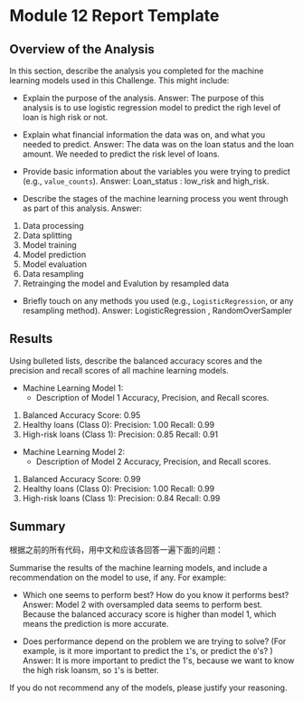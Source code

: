 # Module 12 Report Template

## Overview of the Analysis

In this section, describe the analysis you completed for the machine learning models used in this Challenge. This might include:

* Explain the purpose of the analysis.
Answer: The purpose of this analysis is to use logistic regression model to predict the righ level of loan is high risk or not. 

* Explain what financial information the data was on, and what you needed to predict.
Answer: The data was on the loan status and the loan amount. We needed to predict the risk level of loans.

* Provide basic information about the variables you were trying to predict (e.g., `value_counts`).
Answer: Loan_status : low_risk and high_risk. 

* Describe the stages of the machine learning process you went through as part of this analysis.
Answer: 
1. Data processing
2. Data splitting
3. Model training
4. Model prediction
5. Model evaluation
6. Data resampling
7. Retrainging the model and Evalution by resampled data

* Briefly touch on any methods you used (e.g., `LogisticRegression`, or any resampling method).
Answer: LogisticRegression , RandomOverSampler


## Results

Using bulleted lists, describe the balanced accuracy scores and the precision and recall scores of all machine learning models.

* Machine Learning Model 1:
  * Description of Model 1 Accuracy, Precision, and Recall scores.
1. Balanced Accuracy Score: 0.95
2. Healthy loans (Class 0):
Precision: 1.00
Recall: 0.99
3. High-risk loans (Class 1):
Precision: 0.85
Recall: 0.91

* Machine Learning Model 2:
  * Description of Model 2 Accuracy, Precision, and Recall scores.
1. Balanced Accuracy Score: 0.99
2. Healthy loans (Class 0):
Precision: 1.00
Recall: 0.99
4. High-risk loans (Class 1):
Precision: 0.84
Recall: 0.99

## Summary
根据之前的所有代码，用中文和应该各回答一遍下面的问题：

Summarise the results of the machine learning models, and include a recommendation on the model to use, if any. For example:
* Which one seems to perform best? How do you know it performs best?
Answer: Model 2 with oversampled data seems to perform best. Because the balanced accuracy score is higher than model 1, which means the prediction is more accurate.

* Does performance depend on the problem we are trying to solve? (For example, is it more important to predict the `1`'s, or predict the `0`'s? )
Answer: It is more important to predict the 1's, because we want to know the high risk loansm, so `1`'s is better.

If you do not recommend any of the models, please justify your reasoning.
